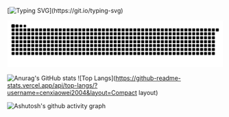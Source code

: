 [![Typing SVG](https://readme-typing-svg.demolab.com?font=Fira+Code&weight=500&size=22&pause=5000&center=true&width=435&lines=Hello+world!;I+'m+cen!)](https://git.io/typing-svg)
 <!--滚动打字效果--> 

<picture>
  <source media="(prefers-color-scheme: dark)" srcset="https://raw.githubusercontent.com/cenxiaowei2004/cenxiaowei2004/output/github-contribution-grid-snake-dark.svg">
  <source media="(prefers-color-scheme: light)" srcset="https://raw.githubusercontent.com/cenxiaowei2004/cenxiaowei2004/output/github-contribution-grid-snake.svg">
  <img alt="github contribution grid snake animation" src="https://raw.githubusercontent.com/cenxiaowei2004/cenxiaowei2004/output/github-contribution-grid-snake.svg">
</picture>



![Anurag's GitHub stats](https://github-readme-stats.vercel.app/api?username=cenxiaowei2004)      ![Top Langs](https://github-readme-stats.vercel.app/api/top-langs/?username=cenxiaowei2004&layout=Compact layout)
 <!--提交信息统计--> 

 <!--语言信息统计--> 

![Ashutosh's github activity graph](https://github-readme-activity-graph.vercel.app/graph?username=cenxiaowei2004&theme="github-light"&bg_color=fffff0)
 <!--提交信息折线图-->


 




